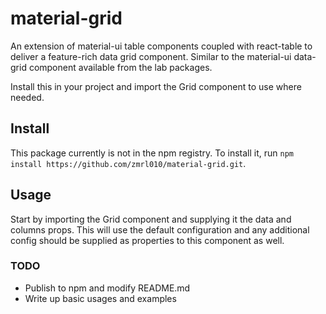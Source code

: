 # material-grid

An extension of material-ui table components coupled with react-table to deliver a feature-rich data grid component.
Similar to the material-ui data-grid component available from the lab packages.

Install this in your project and import the Grid component to use where needed.

## Install

This package currently is not in the npm registry. To install it, run `npm install https://github.com/zmrl010/material-grid.git`.

## Usage

Start by importing the Grid component and supplying it the data and columns props.
This will use the default configuration and any additional config should be supplied as properties to this component as well.

### TODO

- Publish to npm and modify README.md
- Write up basic usages and examples
